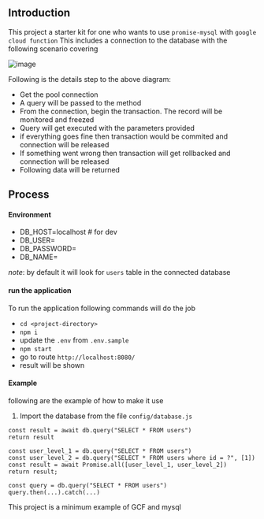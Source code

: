 ## Introduction
This project a starter kit for one who wants to use `promise-mysql` with `google cloud function`
This includes a connection to the database with the following scenario covering

![image](https://user-images.githubusercontent.com/75172719/130656713-10a2ee4d-8a82-4b66-bd80-867804605ef3.png)

Following is the details step to the above diagram:
- Get the pool connection
- A query will be passed to the method
- From the connection, begin the transaction. The record will be monitored and freezed
- Query will get executed with the parameters provided
- if everything goes fine then transaction would be commited and connection will be released
- If something went wrong then transaction will get rollbacked and connection will be released
- Following data will be returned

## Process
#### Environment
- DB_HOST=localhost # for dev
- DB_USER=
- DB_PASSWORD=
- DB_NAME=

*note*: by default it will look for `users` table in the connected database

#### run the application
To run the application following commands will do the job
- `cd <project-directory>`
- `npm i`
- update the `.env` from `.env.sample`
- `npm start`
- go to route `http://localhost:8080/`
- result will be shown

#### Example
following are the example of how to make it use
1. Import the database from the file `config/database.js`
```
const result = await db.query("SELECT * FROM users")
return result
```

```
const user_level_1 = db.query("SELECT * FROM users")
const user_level_2 = db.query("SELECT * FROM users where id = ?", [1])
const result = await Promise.all([user_level_1, user_level_2])
return result;
```

```
const query = db.query("SELECT * FROM users")
query.then(...).catch(...)
```

This project is a minimum example of GCF and mysql
